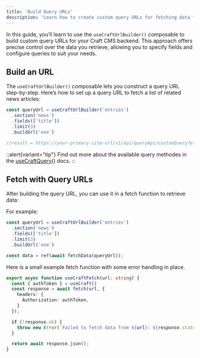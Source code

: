 ```yaml
---
title: 'Build Query URLs'
description: 'Learn how to create custom query URLs for fetching data from Craft CMS.'
---
```


In this guide, you’ll learn to use the `useCraftUrlBuilder()` composable to build custom query URLs for your Craft CMS backend. This approach offers precise control over the data you retrieve, allowing you to specify fields and configure queries to suit your needs.

## Build an URL

The `useCraftUrlBuilder()` composable lets you construct a query URL step-by-step. Here’s how to set up a query URL to fetch a list of related news articles:


```ts
const queryUrl = useCraftUrlBuilder('entries')
  .section('news')
  .fields(['title'])
  .limit(3)
  .buildUrl('one')

//result = https://your-primary-site-url/v1/api/queryApi/customQuery?elementType=entries&id=1&status=active&one=1
```

::alert{variant="tip"}
  Find out more about the available query methodes in the [useCraftQuery()](/libraries/vue-craftcms/composables/use-craft-url-builder) docs.
::

## Fetch with Query URLs

After building the query URL, you can use it in a fetch function to retrieve data:

For example: 

```ts
const queryUrl = useCraftUrlBuilder('entries')
  .section('news')
  .fields(['title'])
  .limit(3)
  .buildUrl('one')

const data = ref(await fetchData(queryUrl));
```

Here is a small example fetch function with some error handling in place. 

```ts [~/composables/useCraftFetch.ts]
export async function useCraftFetch(url: string) {
  const { authToken } = useCraft()
  const response = await fetch(url, {
    headers: {
      Authorization: authToken,
    }
  });

  if (!response.ok) {
    throw new Error(`Failed to fetch data from ${url}: ${response.statusText}`);
  }

  return await response.json();
}
```
